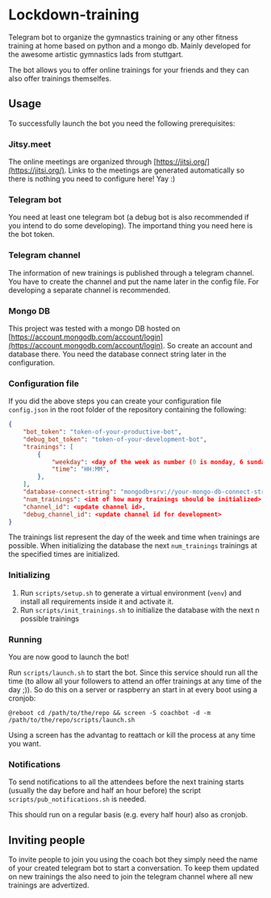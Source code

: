 # Lockdown-training

Telegram bot to organize the gymnastics training or any other fitness training at home based on python and a mongo db.
Mainly developed for the awesome artistic gymnastics lads from stuttgart.

The bot allows you to offer online trainings for your friends and they can also offer trainings themselfes.

## Usage

To successfully launch the bot you need the following prerequisites:

### Jitsy.meet
The online meetings are organized through [https://jitsi.org/](https://jitsi.org/).
Links to the meetings are generated automatically so there is nothing you need to configure here! Yay :)

### Telegram bot
You need at least one telegram bot (a debug bot is also recommended if you intend to do some developing).
The importand thing you need here is the bot token.

### Telegram channel
The information of new trainings is published through a telegram channel.
You have to create the channel and put the name later in the config file.
For developing a separate channel is recommended.

### Mongo DB
This project was tested with a mongo DB hosted on [https://account.mongodb.com/account/login](https://account.mongodb.com/account/login).
So create an account and database there. You need the database connect string later in the configuration.

### Configuration file
If you did the above steps you can create your configuration file `config.json` in the root folder of the repository containing the following:

```json
{
    "bot_token": "token-of-your-productive-bot",
    "debug_bot_token": "token-of-your-development-bot",
    "trainings": [
        {
            "weekday": <day of the week as number (0 is monday, 6 sunday)>,
            "time": "HH:MM",
        },
    ],
    "database-connect-string": "mongodb+srv://your-mongo-db-connect-str",
    "num_trainings": <int of how many trainings should be initialized>,
    "channel_id": <update channel id>,
    "debug_channel_id": <update channel id for development>
}
```
The trainings list represent the day of the week and time when trainings are possible.
When initializing the database the next `num_trainings` trainings at the specified times are initialized.

### Initializing
1. Run `scripts/setup.sh` to generate a virtual environment (`venv`) and install all requirements inside it and activate it.
2. Run `scripts/init_trainings.sh` to initialize the database with the next n possible trainings


### Running
You are now good to launch the bot!

Run `scripts/launch.sh` to start the bot. Since this service should run all the time (to allow all your followers to attend an offer trainings at any time of the day ;)). So do this on a server or raspberry an start in at every boot using a cronjob:
```
@reboot cd /path/to/the/repo && screen -S coachbot -d -m /path/to/the/repo/scripts/launch.sh
```
Using a screen has the advantag to reattach or kill the process at any time you want.


### Notifications
To send notifications to all the attendees before the next training starts (usually the day before and half an hour before) the script `scripts/pub_notifications.sh` is needed.

This should run on a regular basis (e.g. every half hour) also as cronjob.


## Inviting people
To invite people to join you using the coach bot they simply need the name of your created telegram bot to start a conversation.
To keep them updated on new trainings the also need to join the telegram channel where all new trainings are advertized.
